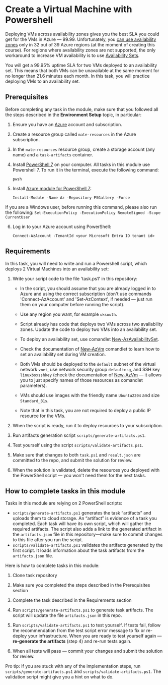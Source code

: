 # Create a Virtual Machine with Powershell

Deploying VMs across availability zones gives you the best SLA you could get for the VMs in Azure — 99.99. Unfortunately, you [can use availability zones](https://learn.microsoft.com/en-us/azure/reliability/availability-zones-service-support#azure-regions-with-availability-zone-support) only in 32 out of 39 Azure regions (at the moment of creating this course). For regions where availability zones are not supported, the only workaround to increase VM availability is to use [Availability Sets](https://learn.microsoft.com/en-us/azure/virtual-machines/availability-set-overview).  

You will get a 99.95% uptime SLA for two VMs deployed to an availability set. This means that both VMs can be unavailable at the same moment for no longer than 21.6 minutes each month. In this task, you will practice deploying VMs to an availability set. 

## Prerequisites

Before completing any task in the module, make sure that you followed all the steps described in the **Environment Setup** topic, in particular: 

1. Ensure you have an [Azure](https://azure.microsoft.com/en-us/free/) account and subscription.

2. Create a resource group called `mate-resources` in the Azure subscription.

3. In the `mate-resources` resource group, create a storage account (any name) and a `task-artifacts` container.

4. Install [PowerShell 7](https://learn.microsoft.com/en-us/powershell/scripting/install/installing-powershell?view=powershell-7.4) on your computer. All tasks in this module use Powershell 7. To run it in the terminal, execute the following command: 
    ```
    pwsh
    ```

5. Install [Azure module for PowerShell 7](https://learn.microsoft.com/en-us/powershell/azure/install-azure-powershell?view=azps-11.3.0): 
    ```
    Install-Module -Name Az -Repository PSGallery -Force
    ```
If you are a Windows user, before running this command, please also run the following: 
    ```
    Set-ExecutionPolicy -ExecutionPolicy RemoteSigned -Scope CurrentUser
    ```

6. Log in to your Azure account using PowerShell:
    ```
    Connect-AzAccount -TenantId <your Microsoft Entra ID tenant id>
    ```

## Requirements

In this task, you will need to write and run a Powershell script, which deploys 2 Virtual Machines into an availability set: 

1. Write your script code to the file 'task.ps1' in this repository:
    
    - In the script, you should assume that you are already logged in to Azure and using the correct subscription (don't use commands 'Connect-AzAccount' and 'Set-AzContext', if needed — just run them on your computer before running the script). 

    - Use any region you want, for example `uksouth`. 

    - Script already has code that deploys two VMs across two availability zones. Update the code to deploy two VMs into an availability set. 
    
    - To deploy an availability set, use comandlet [New-AzAvailabilitySet](https://learn.microsoft.com/en-us/previous-versions/azure/virtual-machines/windows/tutorial-availability-sets#create-an-availability-set). 

    - Check the documentation of [New-AzVm](https://learn.microsoft.com/en-us/powershell/module/az.compute/new-azvm?view=azps-11.5.0) comandlet to learn how to set an availability set during VM creation. 
    
    - Both VMs should be deployed to the `default` subnet of the virtual network `vnet`, use network security group `defaultnsg`, and SSH key `linuxboxsshkey` (check the documentation of [New-AzVm](https://learn.microsoft.com/en-us/powershell/module/az.compute/new-azvm?view=azps-11.5.0) — it allows you to just specify names of those resources as comandlet parameters). 

    - VMs should use images with the friendly name `Ubuntu2204` and size `Standard_B1s`.

    - Note that in this task, you are not required to deploy a public IP resource for the VMs.

2. When the script is ready, run it to deploy resources to your subscription. 

3. Run artifacts generation script `scripts/generate-artifacts.ps1`.

4. Test yourself using the script `scripts/validate-artifacts.ps1`.

5. Make sure that changes to both `task.ps1` and `result.json` are committed to the repo, and submit the solution for review. 

6. When the solution is validated, delete the resources you deployed with the PowerShell script — you won't need them for the next tasks. 

## How to complete tasks in this module 

Tasks in this module are relying on 2 PowerShell scripts: 

- `scripts/generate-artifacts.ps1` generates the task “artifacts” and uploads them to cloud storage. An “artifact” is evidence of a task you completed. Each task will have its own script, which will gather the required artifacts. The script also adds a link to the generated artifact in the `artifacts.json` file in this repository—make sure to commit changes to this file after you run the script. 
- `scripts/validate-artifacts.ps1` validates the artifacts generated by the first script. It loads information about the task artifacts from the `artifacts.json` file.

Here is how to complete tasks in this module:

1. Clone task repository

2. Make sure you completed the steps described in the Prerequisites section

3. Complete the task described in the Requirements section 

4. Run `scripts/generate-artifacts.ps1` to generate task artifacts. The script will update the file `artifacts.json` in this repo. 

5. Run `scripts/validate-artifacts.ps1` to test yourself. If tests fail, follow the recommendation from the test script error message to fix or re-deploy your infrastructure. When you are ready to test yourself again — **re-generate the artifacts** (step 4) and re-run tests again. 

6. When all tests will pass — commit your changes and submit the solution for review. 

Pro tip: If you are stuck with any of the implementation steps, run `scripts/generate-artifacts.ps1` and `scripts/validate-artifacts.ps1`. The validation script might give you a hint on what to do.  
